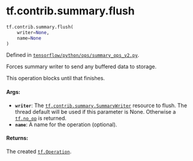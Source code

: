 <div itemscope itemtype="http://developers.google.com/ReferenceObject">
<meta itemprop="name" content="tf.contrib.summary.flush" />
<meta itemprop="path" content="Stable" />
</div>

# tf.contrib.summary.flush

``` python
tf.contrib.summary.flush(
    writer=None,
    name=None
)
```



Defined in [`tensorflow/python/ops/summary_ops_v2.py`](/code/stable/tensorflow/python/ops/summary_ops_v2.py).

Forces summary writer to send any buffered data to storage.

This operation blocks until that finishes.

#### Args:

* <b>`writer`</b>: The <a href="../../../tf/contrib/summary/SummaryWriter.md"><code>tf.contrib.summary.SummaryWriter</code></a> resource to flush.
    The thread default will be used if this parameter is None.
    Otherwise a <a href="../../../tf/no_op.md"><code>tf.no_op</code></a> is returned.
* <b>`name`</b>: A name for the operation (optional).


#### Returns:

The created <a href="../../../tf/Operation.md"><code>tf.Operation</code></a>.